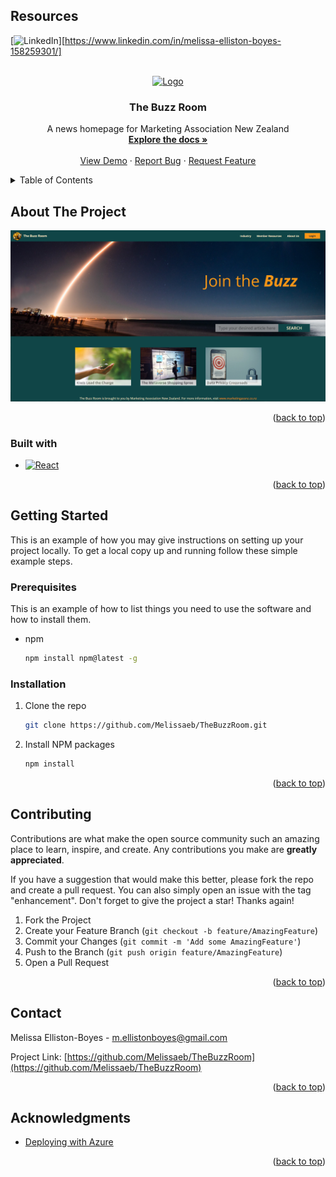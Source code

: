 ## Resources

<a name="readme-top"></a>
[![LinkedIn][linkedin-shield]][https://www.linkedin.com/in/melissa-elliston-boyes-158259301/]

<!-- PROJECT LOGO -->
<br />
<div align="center">
  <a href="https://github.com/Melissaeb/TheBuzzRoom">
    <img src="/edited-bee-no-background.png" alt="Logo" width="80" height="80">
  </a>

<h3 align="center">The Buzz Room</h3>

  <p align="center">
    A news homepage for Marketing Association New Zealand
    <br />
    <a href="https://github.com/Melissaeb/TheBuzzRoom"><strong>Explore the docs »</strong></a>
    <br />
    <br />
    <a href="https://github.com/Melissaeb/TheBuzzRoom">View Demo</a>
    ·
    <a href="https://github.com/Melissaeb/TheBuzzRoom/issues/new?labels=bug&template=bug-report---.md">Report Bug</a>
    ·
    <a href="https://github.com/Melissaeb/TheBuzzRoom/issues/new?labels=enhancement&template=feature-request---.md">Request Feature</a>
  </p>
</div>

<!-- TABLE OF CONTENTS -->
<details>
  <summary>Table of Contents</summary>
  <ol>
    <li>
      <a href="#about-the-project">About The Project</a>
      <ul>
        <li><a href="#built-with">Built With</a></li>
      </ul>
    </li>
    <li>
      <a href="#getting-started">Getting Started</a>
      <ul>
        <li><a href="#prerequisites">Prerequisites</a></li>
        <li><a href="#installation">Installation</a></li>
      </ul>
    </li>
    <li><a href="#usage">Usage</a></li>
    <li><a href="#roadmap">Roadmap</a></li>
    <li><a href="#contact">Contact</a></li>
    <li><a href="#acknowledgments">Acknowledgments</a></li>
  </ol>
</details>

<!-- ABOUT THE PROJECT -->

## About The Project

[![Product Name Screen Shot][product-screenshot]](https://example.com)

<p align="right">(<a href="#readme-top">back to top</a>)</p>

### Built with

- [![React][React.js]][React-url]

<p align="right">(<a href="#readme-top">back to top</a>)</p>

<!-- GETTING STARTED -->

## Getting Started

This is an example of how you may give instructions on setting up your project locally.
To get a local copy up and running follow these simple example steps.

### Prerequisites

This is an example of how to list things you need to use the software and how to install them.

- npm
  ```sh
  npm install npm@latest -g
  ```

### Installation

1. Clone the repo
   ```sh
   git clone https://github.com/Melissaeb/TheBuzzRoom.git
   ```
2. Install NPM packages
   ```sh
   npm install
   ```

<p align="right">(<a href="#readme-top">back to top</a>)</p>

<!-- CONTRIBUTING -->

## Contributing

Contributions are what make the open source community such an amazing place to learn, inspire, and create. Any contributions you make are **greatly appreciated**.

If you have a suggestion that would make this better, please fork the repo and create a pull request. You can also simply open an issue with the tag "enhancement".
Don't forget to give the project a star! Thanks again!

1. Fork the Project
2. Create your Feature Branch (`git checkout -b feature/AmazingFeature`)
3. Commit your Changes (`git commit -m 'Add some AmazingFeature'`)
4. Push to the Branch (`git push origin feature/AmazingFeature`)
5. Open a Pull Request

<p align="right">(<a href="#readme-top">back to top</a>)</p>

<!-- CONTACT -->

## Contact

Melissa Elliston-Boyes - m.ellistonboyes@gmail.com

Project Link: [https://github.com/Melissaeb/TheBuzzRoom](https://github.com/Melissaeb/TheBuzzRoom)

<p align="right">(<a href="#readme-top">back to top</a>)</p>

<!-- ACKNOWLEDGMENTS -->

## Acknowledgments

- [Deploying with Azure](https://stackoverflow.com/questions/77925590/deploy-vite-react-app-on-azure-webapp-service-or-any-alternative#:~:text=to%20deploy%20to%20Azure%20run,will%20create%20a%20dist%20folder.&text=Create%20a%20static%20web%20app,set%20app%20location%20to%20%2Fdist%20.)

<p align="right">(<a href="#readme-top">back to top</a>)</p>

<!-- MARKDOWN LINKS & IMAGES -->
<!-- https://www.markdownguide.org/basic-syntax/#reference-style-links -->

[linkedin-shield]: https://img.shields.io/badge/-LinkedIn-black.svg?style=for-the-badge&logo=linkedin&colorB=555
[linkedin-url]: https://www.linkedin.com/in/melissa-elliston-boyes-158259301/
[product-screenshot]: /src/assets/screenshot.PNG
[React.js]: https://img.shields.io/badge/React-20232A?style=for-the-badge&logo=react&logoColor=61DAFB
[React-url]: https://reactjs.org/
